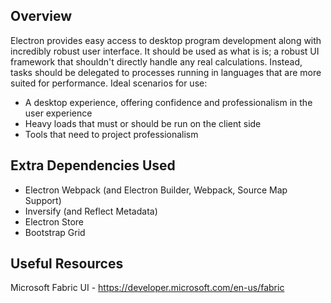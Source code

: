 ## Overview

Electron provides easy access to desktop program development along with incredibly robust user interface.
It should be used as what is is; a robust UI framework that shouldn't directly handle any real calculations.
Instead, tasks should be delegated to processes running in languages that are more suited for performance.
Ideal scenarios for use:
* A desktop experience, offering confidence and professionalism in the user experience
* Heavy loads that must or should be run on the client side
* Tools that need to project professionalism

## Extra Dependencies Used
* Electron Webpack (and Electron Builder, Webpack, Source Map Support)
* Inversify (and Reflect Metadata)
* Electron Store
* Bootstrap Grid

## Useful Resources

Microsoft Fabric UI - https://developer.microsoft.com/en-us/fabric